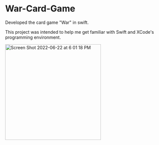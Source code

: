 # War-Card-Game
Developed the card game "War" in swift. 

This project was intended to help me get familiar with Swift and XCode's programming environment.

<img width="308" alt="Screen Shot 2022-06-22 at 6 01 18 PM" src="https://user-images.githubusercontent.com/70961105/175160376-583194d1-dea7-4254-8381-9c94e5e4721b.png">

